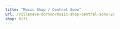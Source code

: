 ```yaml
---
title: "Music Shop / Central Sono"
url: /villenave-dornon/music-shop-central-sono-2/
shop: hifi
---
```

